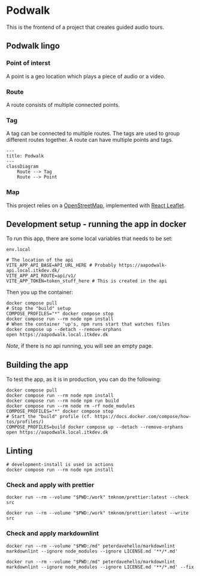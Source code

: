 # Podwalk

This is the frontend of a project that creates guided audio tours.

## Podwalk lingo

### Point of interst

A point is a geo location which plays a piece of audio or a video.

### Route

A route consists of multiple connected points.

### Tag

A tag can be connected to multiple routes. The tags are used to group different routes together. A route can have
multiple points and tags.

``` mermaid
---
title: Podwalk
---
classDiagram
    Route --> Tag
    Route --> Point
```

### Map

This project relies on a [OpenStreetMap](https://www.openstreetmap.org/), implemented with [React
Leaflet](https://react-leaflet.js.org/).

## Development setup - running the app in docker

To run this app, there are some local variables that needs to be set:

`env.local`

```shell
# The location of the api
VITE_APP_API_BASE=API_URL_HERE # Probably https://aapodwalk-api.local.itkdev.dk/
VITE_APP_API_ROUTE=api/v1/
VITE_APP_TOKEN=token_stuff_here # This is created in the api
```

Then you up the container:

```shell name=development-develop
docker compose pull
# Stop the "build" setup
COMPOSE_PROFILES="*" docker compose stop
docker compose run --rm node npm install
# When the container 'up's, npm runs start that watches files
docker compose up --detach --remove-orphans
open https://aapodwalk.local.itkdev.dk
```

*Note*, if there is no api running, you will see an empty page.

## Building the app

To test the app, as it is in production, you can do the following:

```shell name=development-build
docker compose pull
docker compose run --rm node npm install
docker compose run --rm node npm run build
docker compose run --rm node rm -rf node_modules
COMPOSE_PROFILES="*" docker compose stop
# Start the "build" profile (cf. https://docs.docker.com/compose/how-tos/profiles/)
COMPOSE_PROFILES=build docker compose up --detach --remove-orphans
open https://aapodwalk.local.itkdev.dk
```

## Linting

```shell name=development-install
# development-install is used in actions
docker compose run --rm node npm install
```

### Check and apply with prettier

```shell name=prettier-check
docker run --rm --volume "$PWD:/work" tmknom/prettier:latest --check src
```

```shell name=prettier-apply
docker run --rm --volume "$PWD:/work" tmknom/prettier:latest --write src
```

### Check and apply markdownlint

```shell name=markdown-check
docker run --rm --volume "$PWD:/md" peterdavehello/markdownlint markdownlint --ignore node_modules --ignore LICENSE.md '**/*.md'
```

```shell name=markdown-apply
docker run --rm --volume "$PWD:/md" peterdavehello/markdownlint markdownlint --ignore node_modules --ignore LICENSE.md '**/*.md' --fix
```
